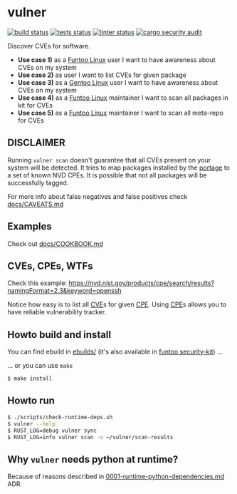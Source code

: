 # vulner
[![build status](https://github.com/mrl5/vulner/actions/workflows/build.yaml/badge.svg?event=push)](https://github.com/mrl5/vulner/actions/workflows/build.yaml)
[![tests status](https://github.com/mrl5/vulner/actions/workflows/tests.yaml/badge.svg?event=push)](https://github.com/mrl5/vulner/actions/workflows/tests.yaml)
[![linter status](https://github.com/mrl5/vulner/actions/workflows/linter.yaml/badge.svg?event=push)](https://github.com/mrl5/vulner/actions/workflows/linter.yaml)
[![cargo security audit](https://github.com/mrl5/vulner/actions/workflows/cargo-audit.yaml/badge.svg)](https://github.com/mrl5/vulner/actions/workflows/cargo-audit.yaml)

Discover CVEs for software.

- **Use case 1)** as a [Funtoo Linux] user I want to have awareness about CVEs on my system
- **Use case 2)** as user I want to list CVEs for given package
- **Use case 3)** as a [Gentoo Linux] user I want to have awareness about CVEs on my system
- **Use case 4)** as a [Funtoo Linux] maintainer I want to scan all packages in kit for CVEs
- **Use case 5)** as a [Funtoo Linux] maintainer I want to scan all meta-repo for CVEs

## DISCLAIMER

Running `vulner scan` doesn't guarantee that all CVEs present on your system will be
detected. It tries to map packages installed by the [portage] to a set of known
NVD CPEs. It is possible that not all packages will be successfully tagged.

For more info about false negatives and false positives check
[docs/CAVEATS.md](docs/CAVEATS.md)


## Examples

Check out [docs/COOKBOOK.md](docs/COOKBOOK.md)


## CVEs, CPEs, WTFs
Check this example: https://nvd.nist.gov/products/cpe/search/results?namingFormat=2.3&keyword=openssh

Notice how easy is to list all [CVE]s for given [CPE]. Using [CPE]s allows you
to have reliable vulnerability tracker.


## Howto build and install
You can find ebuild in [ebuilds/](./ebuilds) (it's also available in [funtoo
security-kit](https://github.com/funtoo/security-kit/tree/1.4-release/app-admin/vulner))
...

... or you can use `make`
```bash
$ make install
```


## Howto run

```bash
$ ./scripts/check-runtime-deps.sh
$ vulner --help
$ RUST_LOG=debug vulner sync
$ RUST_LOG=info vulner scan -o ~/vulner/scan-results
```


## Why `vulner` needs python at runtime?

Because of reasons described in
[0001-runtime-python-dependencies.md](crates/cpe-tag/docs/adr/0001-runtime-python-dependencies.md)
ADR.


[Funtoo Linux]: https://www.funtoo.org/
[Gentoo Linux]: https://www.gentoo.org/
[CVE]: https://nvd.nist.gov/vuln
[CPE]: https://nvd.nist.gov/products/cpe
[portage]: https://en.wikipedia.org/wiki/Portage_(software)
